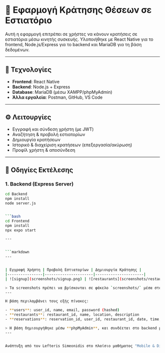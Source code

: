# 📱 Εφαρμογή Κράτησης Θέσεων σε Εστιατόριο

Αυτή η εφαρμογή επιτρέπει σε χρήστες να κάνουν κρατήσεις σε εστιατόρια μέσω κινητής συσκευής. Υλοποιήθηκε με React Native για το frontend, Node.js/Express για το backend και MariaDB για τη βάση δεδομένων.

---

## 🔧 Τεχνολογίες

- **Frontend**: React Native
- **Backend**: Node.js + Express
- **Database**: MariaDB (μέσω XAMPP/phpMyAdmin)
- **Άλλα εργαλεία**: Postman, GitHub, VS Code

---

## ⚙️ Λειτουργίες

- Εγγραφή και σύνδεση χρήστη (με JWT)
- Αναζήτηση & προβολή εστιατορίων
- Δημιουργία κρατήσεων
- Ιστορικό & διαχείριση κρατήσεων (επεξεργασία/ακύρωση)
- Προφίλ χρήστη & αποσύνδεση

---

## 🚀 Οδηγίες Εκτέλεσης

### 1. Backend (Express Server)

```bash
cd Backend
npm install
node server.js


```bash
cd Frontend
npm install
npx expo start

---


```markdown
---


| Εγγραφή Χρήστη | Προβολή Εστιατορίων | Δημιουργία Κράτησης |
|----------------|----------------------|----------------------|
| ![signup](screenshots/signup.png) | ![restaurants](screenshots/restaurants.png) | ![reservation](screenshots/reserve.png) |

> Τα screenshots πρέπει να βρίσκονται σε φάκελο `screenshots/` μέσα στο project.
---

Η βάση περιλαμβάνει τους εξής πίνακες:

- **users**: user_id, name, email, password (hashed)
- **restaurants**: restaurant_id, name, location, description
- **reservations**: reservation_id, user_id, restaurant_id, date, time, people_count

> Η βάση δημιουργήθηκε μέσω **phpMyAdmin**, και συνδέεται στο backend με τη βιβλιοθήκη `mysql2`.
---


Ανάπτυξη από τον Lefteris Simeonidis στο πλαίσιο μαθήματος "Mobile & Distributed Systems".
